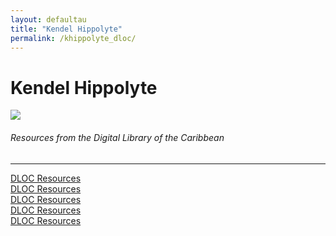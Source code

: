 ```yaml
---
layout: defaultau
title: "Kendel Hippolyte"
permalink: /khippolyte_dloc/
---
```

<!-- partial:index.partial.html -->
<div class="content">
    <h1>Kendel Hippolyte</h1>
    <div class="quote">
        <div><img src="https://upload.wikimedia.org/wikipedia/commons/thumb/3/38/Kendel_Hippolyte_%28cropped%29.jpg/330px-Kendel_Hippolyte_%28cropped%29.jpg" class="logo"></div>
    </div>
    <body>
    <h6>Resources from the Digital Library of the Caribbean</h6><hr> 
        <a href="https://www.dloc.com/UF00099208/00002/images" target="_blank">DLOC Resources</a><br>
        <a href="https://www.dloc.com/AA00090268/00029/pdf" target="_blank">DLOC Resources</a><br>
        <a href="https://www.dloc.com/AA00090268/00047/pdf" target="_blank">DLOC Resources</a><br>
        <a href="https://www.dloc.com/UF00080046/00026/images" target="_blank">DLOC Resources</a><br>
        <a href="https://www.dloc.com/CA00100293/00001/images" target="_blank">DLOC Resources</a><br>
    </body> 
          </div>
  <!-- partial -->
<script src='https://cdnjs.cloudflare.com/ajax/libs/jquery/3.1.1/jquery.min.js'></script><script  src="{{ site.baseurl }}/assets/js/authorscript.js"></script>